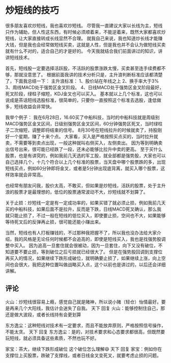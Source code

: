 # 炒短线的技巧

很多朋友喜欢炒短线，我也喜欢炒短线。
尽管我一直建议大家以长线为主，短线只作为辅助，但人性这东西，有时候必须顺着来，不能逆着来，既然大家都喜欢炒短线，让大家直接转成长线显然不合理。
就我自己来说，我也知道炒长线才能赚大钱，但是我也会经常做短线买卖，这就是人性，但是我也并不会认为做短线买卖就有什么不对的，适合自己的才是好的。
今天我就结合我们前面讲过的知识，讲讲短线技术。

首先，短线股一定要选择活跃股，不活跃的股票涨跌太慢，买卖甚至连手续费都不够，那就没意思了。
根据前面我讲的技术分析只是，主升浪判断标准应该都清楚了，下面我总结一下：
主升浪标准：
1、股价站在年线之上
2、换手率大于3%
3、周线MACD处于强势区金叉阶段。
4、日线MACD处于强势区金叉阶段最好，死叉阶段，绿柱子缩短，KDJ金叉也可以买入。
基本就以上几个标准，这也可以说成是茶话短线选股标准，很简单的，只要你一直按照这个标准去选股，逢低做多，短线收益会非常快。

我举个例子：
我在6月28日，16.60买了中船科技，当时的中船科技就是周级别MACD强势区金叉区间，日级别强势区金叉区间，60分钟强势区死叉，当时绿柱子二次缩短，调整即将结束的信号。
8月30号在短线拉升的时候就卖了，持股刚好一个星期，赚了十来个点。
大家看，买入是严格按照买点买的，当时拉升就卖，不需要等到卖点出现，一般这种就叫右侧买入，左侧卖出。
因为等到明确卖出信号出来，很可能已经跌了一段，还未必能够比拉升中卖的更高。
至于买什么股票，也是有讲究的，例如我前几天选的军工股，就全部都是强势股，大家也可以自己选择几个，十几个符合以上几个标准的股票，当天盘中哪个股票跌的多，出现短线买点，例如60分钟即将金叉，或者是5分钟出现底背离，就买入哪个股票，这样效率就会非常高。

也经常有朋友问我，股价太高，不敢买，但如果是炒短线，活跃的股票，处于主升浪的股票才是最理想的，低位的股票通常波动不大，炒短线就不划算了。

关于止损：炒短线一定是有一定成功率的，如果买错了就必须止损，例如我前几天买的中船科技，如果后面不是拉升，反而是下跌，日线MACD死叉确认，那么我就只能止损了，不过一般在短线的低位买入，即使要止损，空间也不大，如果能够等待死叉后的反弹再止损，很可能还能小赚出来。

当然，短线也有人打板赚钱的，不过那种我把握不了，所以我也没办法给大家介绍，我的风格是无论任何时候都不会追高的，即使是短线买入，我也是找强势股调整中买入。
因为追高一旦套住就会很被动，因为一旦套住，向下又没有破位，不知道要不要止损，等到破位之后亏损就已经很大了。
但是在强势股回调到支撑位再买入的情况，如果继续下跌形成破位，就明确要止损了，如果继续上涨，向上空间也会很大，我把这种位置叫做战略买入点，这个以前也是讲过的，以后还会详细讲解。

## 评论 
火山：炒短线很容易上瘾，感觉自己就是赌神，所以说小赌（轻仓）怡情最好。要是再来几个大阳线，我估计会迷失了自我。
天下 回复 火山：能够控制住自己，那还是做大波段，或者长线持有会更划算

东方逸尘：这种短线对技术有一定要求，而且不能放弃原则，严格按照信号操作，不能太贪。
天下 回复 东方逸尘：是的，对技术要求和心态要求都很高，但既然要玩短线，就必须具备这些素质，不然也玩不好。

家宝：茶大，继续下跌形成破位
这个破位怎么理解😄
天下 回复 家宝：例如你在支撑位上买股票，跌破了支撑线，或者日线金叉变死叉，就要考虑止损的问题。
